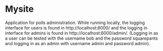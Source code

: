 # Mysite
Application for polls administration. While running locally, the logging interface for users is found in http://localhost:8000/ and the logging in interface for admins is found in 
http://localhost:8000/admin/. (Logging in as a user can be tested with the username bob and the password squarepants and logging in as an admin with username admin 
and password admin).
